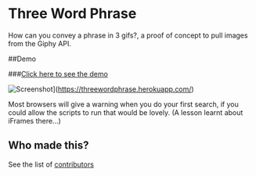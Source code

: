 # Three Word Phrase

How can you convey a phrase in 3 gifs?, a proof of concept to pull images from the Giphy API.

##Demo

###[Click here to see the demo](https://threewordphrase.herokuapp.com/)

![Screenshot](https://s10.postimg.org/ecsiq4i0p/Screen_Shot_2017-05-31_at_20.41.22.png)](https://threewordphrase.herokuapp.com/)


Most browsers will give a warning when you do your first search, if you could allow the scripts to run that would be lovely. (A lesson learnt about iFrames there...)

## Who made this?

See the list of [contributors](https://github.com/jonathanandrewsuk/Three-word-phrase/graphs/contributors)
